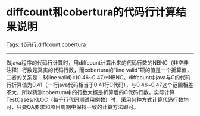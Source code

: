 # diffcount和cobertura的代码行计算结果说明
Tags: 代码行;diffcount;cobertura

------

做java程序的代码行计算时，用diffcount计算出来的代码行数的NBNC（非空非注释）行数是真实的代码行数，而cobertura的“line valid”项的值是一个折算值，二者的关系是：${line valid}=(0.46~0.47)*NBNC。diffcount中java与C的代码行折算值为0.41（一行java代码相当于0.41行C代码），与0.46~0.47这个范围相差不大，所以猜测cobertura中的行数大概是折算后的C代码行数。实际计算TestCases/KLOC（每千行代码测试用例数）时，采用何种方式计算代码行数均可，只要QA要求和项目周期中保持一致的计算方法即可。